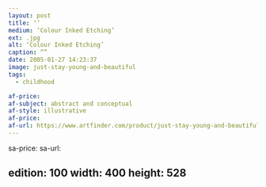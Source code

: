 ```yaml
---
layout: post
title: ‘’
medium: ‘Colour Inked Etching’
ext: .jpg
alt: ‘Colour Inked Etching’
caption: “”
date: 2005-01-27 14:23:37
image: just-stay-young-and-beautiful
tags:
  - childhood

af-price:
af-subject: abstract and conceptual
af-style: illustrative
af-price:
af-url: https://www.artfinder.com/product/just-stay-young-and-beautiful/
---
```



sa-price:
sa-url:

edition: 100
width: 400
height: 528
---

